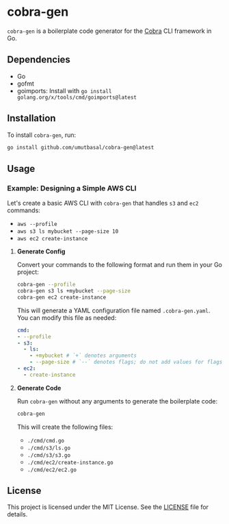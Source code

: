 # cobra-gen

`cobra-gen` is a boilerplate code generator for the [Cobra](https://github.com/spf13/cobra) CLI framework in Go.

## Dependencies

- Go
- gofmt
- goimports: Install with `go install golang.org/x/tools/cmd/goimports@latest`

## Installation

To install `cobra-gen`, run:

```sh
go install github.com/umutbasal/cobra-gen@latest
```

## Usage

### Example: Designing a Simple AWS CLI

Let's create a basic AWS CLI with `cobra-gen` that handles `s3` and `ec2` commands:

- `aws --profile`
- `aws s3 ls mybucket --page-size 10`
- `aws ec2 create-instance`

1. **Generate Config**

   Convert your commands to the following format and run them in your Go project:

   ```sh
   cobra-gen --profile
   cobra-gen s3 ls +mybucket --page-size
   cobra-gen ec2 create-instance
   ```

   This will generate a YAML configuration file named `.cobra-gen.yaml`. You can modify this file as needed:

   ```yaml
   cmd:
   - --profile
   - s3:
     - ls:
       - +mybucket # `+` denotes arguments
       - --page-size # `--` denotes flags; do not add values for flags
   - ec2:
     - create-instance
   ```

2. **Generate Code**

   Run `cobra-gen` without any arguments to generate the boilerplate code:

   ```sh
   cobra-gen
   ```

   This will create the following files:

   - `./cmd/cmd.go`
   - `./cmd/s3/ls.go`
   - `./cmd/s3/s3.go`
   - `./cmd/ec2/create-instance.go`
   - `./cmd/ec2/ec2.go`

## License

This project is licensed under the MIT License. See the [LICENSE](LICENSE) file for details.

